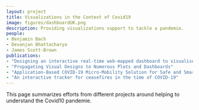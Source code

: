 ```yaml
---
layout: project
title: Visualizations in the Context of Covid19
image: figures/dashboardUK.png
description: Providing visualizations support to tackle a pandemie.
people:
- Benjamin Bach
- Devanjan Bhattacharya
- James Scott-Brown
publications: 
- "Designing an interactive real-time web-mapped dashboard to visualise conflict ceasefires data over COVID-19 infection rates: Facilities and the way ahead"
- "Propagating Visual Designs to Numerous Plots and Dashboards"
- "Application-Based COVID-19 Micro-Mobility Solution for Safe and Smart Navigation in Pandemics"
- "An interactive tracker for ceasefires in the time of COVID-19"
---
```


This page summarizes efforts from different projects around helping to understand the Covid10 pandemie.  

